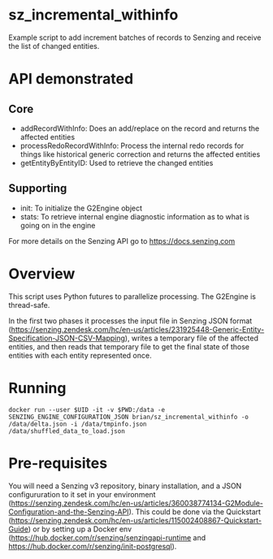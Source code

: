 # sz_incremental_withinfo
Example script to add increment batches of records to Senzing and receive the list of changed entities.

# API demonstrated
## Core
* addRecordWithInfo: Does an add/replace on the record and returns the affected entities
* processRedoRecordWithInfo: Process the internal redo records for things like historical generic correction and returns the affected entities
* getEntityByEntityID: Used to retrieve the changed entities
## Supporting
* init: To initialize the G2Engine object
* stats: To retrieve internal engine diagnostic information as to what is going on in the engine

For more details on the Senzing API go to https://docs.senzing.com


# Overview

This script uses Python futures to parallelize processing.  The G2Engine is thread-safe.

In the first two phases it processes the input file in Senzing JSON format (https://senzing.zendesk.com/hc/en-us/articles/231925448-Generic-Entity-Specification-JSON-CSV-Mapping), writes a temporary file of the affected entities, and then reads that temporary file to get the final state of those entities with each entity represented once.

# Running
```
docker run --user $UID -it -v $PWD:/data -e SENZING_ENGINE_CONFIGURATION_JSON brian/sz_incremental_withinfo -o /data/delta.json -i /data/tmpinfo.json /data/shuffled_data_to_load.json
```

# Pre-requisites

You will need a Senzing v3 repository, binary installation, and a JSON configururation to it set in your environment (https://senzing.zendesk.com/hc/en-us/articles/360038774134-G2Module-Configuration-and-the-Senzing-API).  This could be done via the Quickstart (https://senzing.zendesk.com/hc/en-us/articles/115002408867-Quickstart-Guide) or by setting up a Docker env (https://hub.docker.com/r/senzing/senzingapi-runtime and https://hub.docker.com/r/senzing/init-postgresql).
